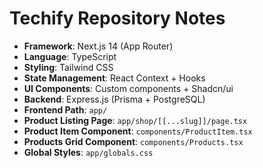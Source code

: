 # Techify Repository Notes

- **Framework**: Next.js 14 (App Router)
- **Language**: TypeScript
- **Styling**: Tailwind CSS
- **State Management**: React Context + Hooks
- **UI Components**: Custom components + Shadcn/ui
- **Backend**: Express.js (Prisma + PostgreSQL)
- **Frontend Path**: `app/`
- **Product Listing Page**: `app/shop/[[...slug]]/page.tsx`
- **Product Item Component**: `components/ProductItem.tsx`
- **Products Grid Component**: `components/Products.tsx`
- **Global Styles**: `app/globals.css`